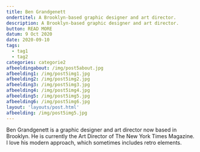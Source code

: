```yaml
---
title: Ben Grandgenett
ondertitel: A Brooklyn-based graphic designer and art director.
description: A Brooklyn-based graphic designer and art director.
button: READ MORE
datum: 9 Oct 2020
date: 2020-09-10
tags:
  - tag1
  - tag2
categories: categorie2
afbeeldingabout: /img/post5about.jpg
afbeelding1: /img/post5img1.jpg
afbeelding2: /img/post5img2.jpg
afbeelding3: /img/post5img3.jpg
afbeelding4: /img/post5img4.jpg
afbeelding5: /img/post5img5.jpg
afbeelding6: /img/post5img6.jpg
layout: 'layouts/post.html'
afbeelding: /img/post5img5.jpg
---
```


Ben Grandgenett is a graphic designer and art director now based in Brooklyn. He is currently the Art Director of The New York Times Magazine. I love his modern approach, which sometimes includes retro elements. 
